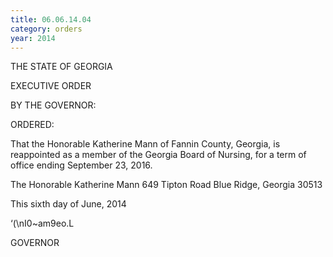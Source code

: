 ```yaml
---
title: 06.06.14.04
category: orders
year: 2014
---
```

 

THE STATE OF GEORGIA

EXECUTIVE ORDER

BY THE GOVERNOR:

ORDERED:

That the Honorable Katherine Mann of Fannin County, Georgia, is
reappointed as a member of the Georgia Board of Nursing, for a
term of office ending September 23, 2016.

The Honorable Katherine Mann
649 Tipton Road
Blue Ridge, Georgia 30513

This sixth day of June, 2014

‘(\nI0~am9eo.L

GOVERNOR

